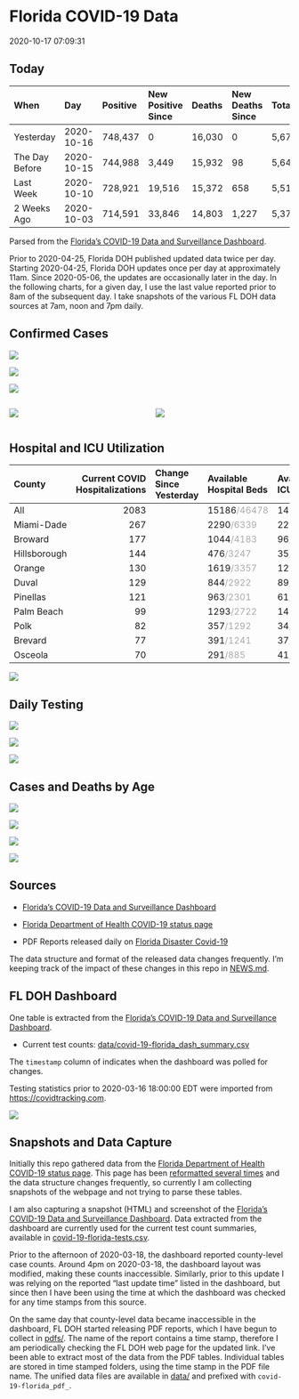 Florida COVID-19 Data
================
2020-10-17 07:09:31

## Today

| When           | Day        | Positive | New Positive Since | Deaths | New Deaths Since | Total     |
| :------------- | :--------- | :------- | :----------------- | :----- | :--------------- | :-------- |
| Yesterday      | 2020-10-16 | 748,437  | 0                  | 16,030 | 0                | 5,673,685 |
| The Day Before | 2020-10-15 | 744,988  | 3,449              | 15,932 | 98               | 5,643,521 |
| Last Week      | 2020-10-10 | 728,921  | 19,516             | 15,372 | 658              | 5,518,162 |
| 2 Weeks Ago    | 2020-10-03 | 714,591  | 33,846             | 14,803 | 1,227            | 5,376,459 |

Parsed from the [Florida’s COVID-19 Data and Surveillance
Dashboard](https://fdoh.maps.arcgis.com/apps/opsdashboard/index.html#/8d0de33f260d444c852a615dc7837c86).

Prior to 2020-04-25, Florida DOH published updated data twice per day.
Starting 2020-04-25, Florida DOH updates once per day at approximately
11am. Since 2020-05-06, the updates are occasionally later in the day.
In the following charts, for a given day, I use the last value reported
prior to 8am of the subsequent day. I take snapshots of the various FL
DOH data sources at 7am, noon and 7pm daily.

## Confirmed Cases

![](plots/covid-19-florida-daily-test-changes.png)

![](plots/covid-19-florida-deaths-by-day.png)

![](plots/covid-19-florida-county-top-6.png)

<div class="columns">

<div class="column is-full-mobile">

![](plots/covid-19-florida-testing.png)

</div>

<div class="column is-full-mobile">

![](plots/covid-19-florida-total-positive.png)

</div>

</div>

## Hospital and ICU Utilization

| County       | Current COVID Hospitalizations | Change Since Yesterday | Available Hospital Beds                      | Available ICU Beds                         |
| :----------- | -----------------------------: | :--------------------- | :------------------------------------------- | :----------------------------------------- |
| All          |                           2083 |                        | 15186<span style="color: #aaa">/46478</span> | 1413<span style="color: #aaa">/4591</span> |
| Miami-Dade   |                            267 |                        | 2290<span style="color: #aaa">/6339</span>   | 223<span style="color: #aaa">/724</span>   |
| Broward      |                            177 |                        | 1044<span style="color: #aaa">/4183</span>   | 96<span style="color: #aaa">/335</span>    |
| Hillsborough |                            144 |                        | 476<span style="color: #aaa">/3247</span>    | 35<span style="color: #aaa">/324</span>    |
| Orange       |                            130 |                        | 1619<span style="color: #aaa">/3357</span>   | 129<span style="color: #aaa">/275</span>   |
| Duval        |                            129 |                        | 844<span style="color: #aaa">/2922</span>    | 89<span style="color: #aaa">/348</span>    |
| Pinellas     |                            121 |                        | 963<span style="color: #aaa">/2301</span>    | 61<span style="color: #aaa">/244</span>    |
| Palm Beach   |                             99 |                        | 1293<span style="color: #aaa">/2722</span>   | 142<span style="color: #aaa">/258</span>   |
| Polk         |                             82 |                        | 357<span style="color: #aaa">/1292</span>    | 34<span style="color: #aaa">/128</span>    |
| Brevard      |                             77 |                        | 391<span style="color: #aaa">/1241</span>    | 37<span style="color: #aaa">/130</span>    |
| Osceola      |                             70 |                        | 291<span style="color: #aaa">/885</span>     | 41<span style="color: #aaa">/86</span>     |

![](plots/covid-19-florida-icu-usage.png)

## Daily Testing

![](plots/covid-19-florida-tests-per-case.png)

<!-- ![](plots/covid-19-florida-change-new-cases.png) -->

![](plots/covid-19-florida-tests-percent-positive.png)

![](plots/covid-19-florida-test-and-case-growth.png)

## Cases and Deaths by Age

![](plots/covid-19-florida-weekly-events-by-age.png)

![](plots/covid-19-florida-age.png)

![](plots/covid-19-florida-age-deaths.png)

![](plots/covid-19-florida-age-sex.png)

## Sources

  - [Florida’s COVID-19 Data and Surveillance
    Dashboard](https://fdoh.maps.arcgis.com/apps/opsdashboard/index.html#/8d0de33f260d444c852a615dc7837c86)

  - [Florida Department of Health COVID-19 status
    page](http://www.floridahealth.gov/diseases-and-conditions/COVID-19/)

  - PDF Reports released daily on [Florida Disaster
    Covid-19](http://www.floridahealth.gov/diseases-and-conditions/COVID-19/)

The data structure and format of the released data changes frequently.
I’m keeping track of the impact of these changes in this repo in
[NEWS.md](NEWS.md).

## FL DOH Dashboard

One table is extracted from the [Florida’s COVID-19 Data and
Surveillance
Dashboard](https://fdoh.maps.arcgis.com/apps/opsdashboard/index.html#/8d0de33f260d444c852a615dc7837c86).

  - Current test counts:
    [data/covid-19-florida\_dash\_summary.csv](data/covid-19-florida_dash_summary.csv)

The `timestamp` column of indicates when the dashboard was polled for
changes.

Testing statistics prior to 2020-03-16 18:00:00 EDT were imported from
<https://covidtracking.com>.

![](screenshots/fodh_maps_arcgis_com__apps__opsdashboard.png)

## Snapshots and Data Capture

Initially this repo gathered data from the [Florida Department of Health
COVID-19 status
page](http://www.floridahealth.gov/diseases-and-conditions/COVID-19/).
This page has been [reformatted several
times](screenshots/floridahealth_gov__diseases-and-conditions__COVID-19.png)
and the data structure changes frequently, so currently I am collecting
snapshots of the webpage and not trying to parse these tables.

I am also capturing a snapshot (HTML) and screenshot of the [Florida’s
COVID-19 Data and Surveillance
Dashboard](https://fdoh.maps.arcgis.com/apps/opsdashboard/index.html#/8d0de33f260d444c852a615dc7837c86).
Data extracted from the dashboard are currently used for the current
test count summaries, available in
[covid-19-florida-tests.csv](covid-19-florida-tests.csv).

Prior to the afternoon of 2020-03-18, the dashboard reported
county-level case counts. Around 4pm on 2020-03-18, the dashboard layout
was modified, making these counts inaccessible. Similarly, prior to this
update I was relying on the reported “last update time” listed in the
dashboard, but since then I have been using the time at which the
dashboard was checked for any time stamps from this source.

On the same day that county-level data became inaccessible in the
dashboard, FL DOH started releasing PDF reports, which I have begun to
collect in [pdfs/](pdfs/). The name of the report contains a time stamp,
therefore I am periodically checking the FL DOH web page for the updated
link. I’ve been able to extract most of the data from the PDF tables.
Individual tables are stored in time stamped folders, using the time
stamp in the PDF file name. The unified data files are available in
[data/](data/) and prefixed with `covid-19-florida_pdf_`.
